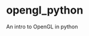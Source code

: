 # opengl_python

<!--
#groups
Rendering

#languages
Python

#frames and libs
OpenGL

-->

An intro to OpenGL in python
